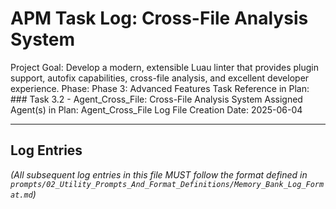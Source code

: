 # APM Task Log: Cross-File Analysis System

Project Goal: Develop a modern, extensible Luau linter that provides plugin support, autofix capabilities, cross-file analysis, and excellent developer experience.
Phase: Phase 3: Advanced Features
Task Reference in Plan: ### Task 3.2 - Agent_Cross_File: Cross-File Analysis System
Assigned Agent(s) in Plan: Agent_Cross_File
Log File Creation Date: 2025-06-04

---

## Log Entries

*(All subsequent log entries in this file MUST follow the format defined in `prompts/02_Utility_Prompts_And_Format_Definitions/Memory_Bank_Log_Format.md`)*
